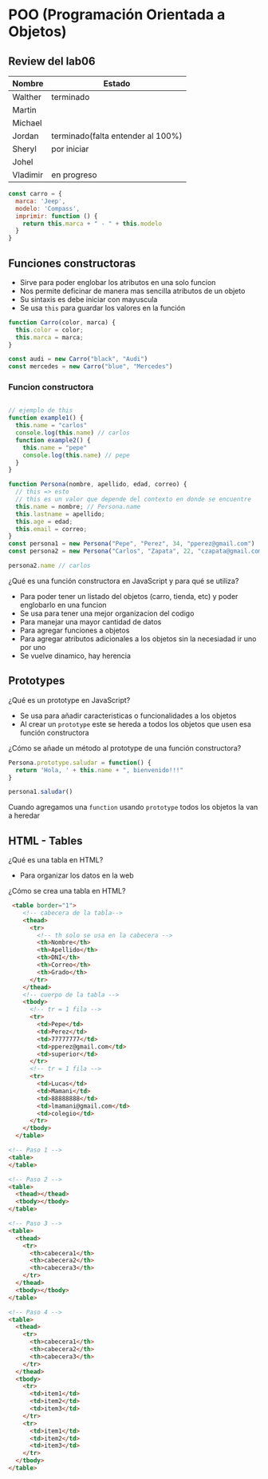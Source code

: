 # POO (Programación Orientada a Objetos)

## Review del lab06

| Nombre   | Estado                            |
| -------- | --------------------------------- |
| Walther  | terminado                         |
| Martin   |                                   |
| Michael  |                                   |
| Jordan   | terminado(falta entender al 100%) |
| Sheryl   | por iniciar                       |
| Johel    |                                   |
| Vladimir | en progreso                       |

```js
const carro = {
  marca: 'Jeep',
  modelo: 'Compass',
  imprimir: function () {
    return this.marca + " - " + this.modelo
  }
}

```

## Funciones constructoras

- Sirve para poder englobar los atributos en una solo funcion
- Nos permite deficinar de manera mas sencilla atributos de un objeto
- Su sintaxis es debe iniciar con mayuscula
- Se usa `this` para guardar los valores en la función

```js
function Carro(color, marca) {
  this.color = color;
  this.marca = marca;
}

const audi = new Carro("black", "Audi")
const mercedes = new Carro("blue", "Mercedes")
```

### Funcion constructora

```js

// ejemplo de this
function example1() {
  this.name = "carlos"
  console.log(this.name) // carlos
  function example2() {
    this.name = "pepe"
    console.log(this.name) // pepe
  }
}

function Persona(nombre, apellido, edad, correo) {
  // this => esto
  // this es un valor que depende del contexto en donde se encuentre
  this.name = nombre; // Persona.name
  this.lastname = apellido;
  this.age = edad;
  this.email = correo;
}
const persona1 = new Persona("Pepe", "Perez", 34, "pperez@gmail.com")
const persona2 = new Persona("Carlos", "Zapata", 22, "czapata@gmail.com")

persona2.name // carlos
```

¿Qué es una función constructora en JavaScript y para qué se utiliza?

- Para poder tener un listado del objetos (carro, tienda, etc) y poder englobarlo en una funcion
- Se usa para tener una mejor organizacion del codigo
- Para manejar una mayor cantidad de datos
- Para agregar funciones a objetos
- Para agregar atributos adicionales a los objetos sin la necesiadad ir uno por uno
- Se vuelve dinamico, hay herencia

## Prototypes

¿Qué es un prototype en JavaScript?

- Se usa para añadir caracteristicas o funcionalidades a los objetos
- Al crear un `prototype` este se hereda a todos los objetos que usen esa función constructora

¿Cómo se añade un método al prototype de una función constructora?

```js
Persona.prototype.saludar = function() {
  return 'Hola, ' + this.name + ", bienvenido!!!"
}

persona1.saludar()
```

Cuando agregamos una `function` usando `prototype` todos los objetos la van a heredar

## HTML - Tables

¿Qué es una tabla en HTML?

- Para organizar los datos en la web

¿Cómo se crea una tabla en HTML?

```html
 <table border="1">
    <!-- cabecera de la tabla-->
    <thead>
      <tr>
        <!-- th solo se usa en la cabecera -->
        <th>Nombre</th>
        <th>Apellido</th>
        <th>DNI</th>
        <th>Correo</th>
        <th>Grado</th>
      </tr>
    </thead>
    <!-- cuerpo de la tabla -->
    <tbody>
      <!-- tr = 1 fila -->
      <tr>
        <td>Pepe</td>
        <td>Perez</td>
        <td>77777777</td>
        <td>pperez@gmail.com</td>
        <td>superior</td>
      </tr>
      <!-- tr = 1 fila -->
      <tr>
        <td>Lucas</td>
        <td>Mamani</td>
        <td>88888888</td>
        <td>lmamani@gmail.com</td>
        <td>colegio</td>
      </tr>
    </tbody>
  </table>
```

```html
<!-- Paso 1 -->
<table>
</table>

<!-- Paso 2 -->
<table>
  <thead></thead>
  <tbody></tbody>
</table>

<!-- Paso 3 -->
<table>
  <thead>
    <tr>
      <th>cabecera1</th>
      <th>cabecera2</th>
      <th>cabecera3</th>
    </tr>
  </thead>
  <tbody></tbody>
</table>

<!-- Paso 4 -->
<table>
  <thead>
    <tr>
      <th>cabecera1</th>
      <th>cabecera2</th>
      <th>cabecera3</th>
    </tr>
  </thead>
  <tbody>
    <tr>
      <td>item1</td>
      <td>item2</td>
      <td>item3</td>
    </tr>
    <tr>
      <td>item1</td>
      <td>item2</td>
      <td>item3</td>
    </tr>
  </tbody>
</table>
```
